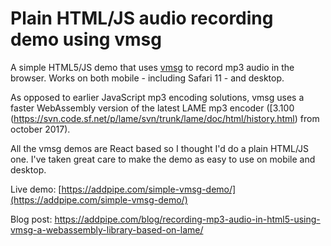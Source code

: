 # Plain HTML/JS audio recording demo using vmsg
A simple HTML5/JS demo that uses [vmsg](https://github.com/Kagami/vmsg) to record mp3 audio in the browser. Works on both mobile - including Safari 11 - and desktop.

As opposed to earlier JavaScript mp3 encoding solutions, vmsg uses a faster WebAssembly version of the latest LAME mp3 encoder ([3.100 (https://svn.code.sf.net/p/lame/svn/trunk/lame/doc/html/history.html) from october 2017). 

All the vmsg demos are React based so I thought I'd do a plain HTML/JS one. I've taken great care to make the demo as easy to use on mobile and desktop.

Live demo: [https://addpipe.com/simple-vmsg-demo/](https://addpipe.com/simple-vmsg-demo/)

Blog post: https://addpipe.com/blog/recording-mp3-audio-in-html5-using-vmsg-a-webassembly-library-based-on-lame/
